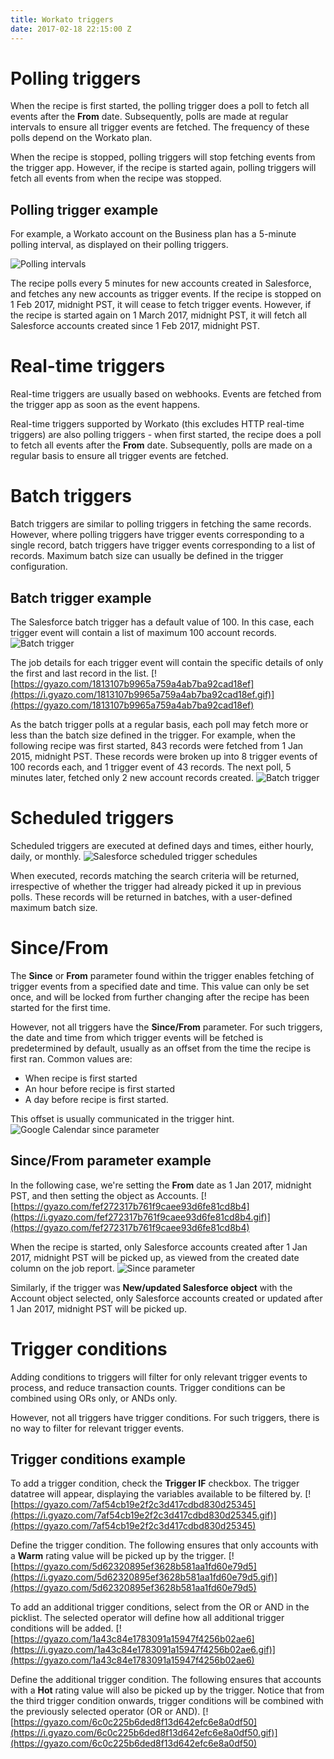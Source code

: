 ```yaml
---
title: Workato triggers
date: 2017-02-18 22:15:00 Z
---
```


# Polling triggers
When the recipe is first started, the polling trigger does a poll to fetch all events after the **From** date. Subsequently, polls are made at regular intervals to ensure all trigger events are fetched. The frequency of these polls depend on the Workato plan.

When the recipe is stopped, polling triggers will stop fetching events from the trigger app. However, if the recipe is started again, polling triggers will fetch all events from when the recipe was stopped.

## Polling trigger example
For example, a Workato account on the Business plan has a 5-minute polling interval, as displayed on their polling triggers.

![Polling intervals](/_uploads/triggers-docs/polling_intervals.png)

The recipe polls every 5 minutes for new accounts created in Salesforce, and fetches any new accounts as trigger events. If the recipe is stopped on 1 Feb 2017, midnight PST, it will cease to fetch trigger events. However, if the recipe is started again on 1 March 2017, midnight PST, it will fetch all Salesforce accounts created since 1 Feb 2017, midnight PST.

# Real-time triggers
Real-time triggers are usually based on webhooks. Events are fetched from the trigger app as soon as the event happens.

Real-time triggers supported by Workato (this excludes HTTP real-time triggers) are also polling triggers - when first started, the recipe does a poll to fetch all events after the **From** date. Subsequently, polls are made on a regular basis to ensure all trigger events are fetched.

# Batch triggers
Batch triggers are similar to polling triggers in fetching the same records. However, where polling triggers have trigger events corresponding to a single record, batch triggers have trigger events corresponding to a list of records. Maximum batch size can usually be defined in the trigger configuration.

## Batch trigger example
The Salesforce batch trigger has a default value of 100. In this case, each trigger event will contain a list of maximum 100 account records.
![Batch trigger](/_uploads/triggers-docs/batch_trigger_config.png)

The job details for each trigger event will contain the specific details of only the first and last record in the list.
[![https://gyazo.com/1813107b9965a759a4ab7ba92cad18ef](https://i.gyazo.com/1813107b9965a759a4ab7ba92cad18ef.gif)](https://gyazo.com/1813107b9965a759a4ab7ba92cad18ef)

As the batch trigger polls at a regular basis, each poll may fetch more or less than the batch size defined in the trigger. For example, when the following recipe was first started, 843 records were fetched from 1 Jan 2015, midnight PST. These records were broken up into 8 trigger events of 100 records each, and 1 trigger event of 43 records. The next poll, 5 minutes later, fetched only 2 new account records created.
![Batch trigger](/_uploads/triggers-docs/batch_trigger_config.png)

# Scheduled triggers
Scheduled triggers are executed at defined days and times, either hourly, daily, or monthly.
![Salesforce scheduled trigger schedules](/_uploads/triggers-docs/scheduled_trigger_schedules.png)

When executed, records matching the search criteria will be returned, irrespective of whether the trigger had already picked it up in previous polls. These records will be returned in batches, with a user-defined maximum batch size.

# Since/From
The **Since** or **From** parameter found within the trigger enables fetching of trigger events from a specified date and time. This value can only be set once, and will be locked from further changing after the recipe has been started for the first time.

However, not all triggers have the **Since/From** parameter. For such triggers, the date and time from which trigger events will be fetched is predetermined by default, usually as an offset from the time the recipe is first ran. Common values are:
- When recipe is first started
- An hour before recipe is first started
- A day before recipe is first started.

This offset is usually communicated in the trigger hint.
![Google Calendar since parameter](/_uploads/triggers-docs/google_calendar_since_param.png)

## Since/From parameter example
In the following case, we're setting the **From** date as 1 Jan 2017, midnight PST, and then setting the object as Accounts.
[![https://gyazo.com/fef272317b761f9caee93d6fe81cd8b4](https://i.gyazo.com/fef272317b761f9caee93d6fe81cd8b4.gif)](https://gyazo.com/fef272317b761f9caee93d6fe81cd8b4)

When the recipe is started, only Salesforce accounts created after 1 Jan 2017, midnight PST will be picked up, as viewed from the created date column on the job report.
![Since parameter](/_uploads/triggers-docs/since_param_ran_recipe.png)

Similarly, if the trigger was **New/updated Salesforce object** with the Account object selected, only Salesforce accounts created or updated after 1 Jan 2017, midnight PST will be picked up.

# Trigger conditions
Adding conditions to triggers will filter for only relevant trigger events to process, and reduce transaction counts. Trigger conditions can be combined using ORs only, or ANDs only.

However, not all triggers have trigger conditions. For such triggers, there is no way to filter for relevant trigger events.

## Trigger conditions example
To add a trigger condition, check the **Trigger IF** checkbox. The trigger datatree will appear, displaying the variables available to be filtered by.
[![https://gyazo.com/7af54cb19e2f2c3d417cdbd830d25345](https://i.gyazo.com/7af54cb19e2f2c3d417cdbd830d25345.gif)](https://gyazo.com/7af54cb19e2f2c3d417cdbd830d25345)

Define the trigger condition. The following ensures that only accounts with a **Warm** rating value will be picked up by the trigger.
[![https://gyazo.com/5d62320895ef3628b581aa1fd60e79d5](https://i.gyazo.com/5d62320895ef3628b581aa1fd60e79d5.gif)](https://gyazo.com/5d62320895ef3628b581aa1fd60e79d5)

To add an additional trigger conditions, select from the OR or AND in the picklist. The selected operator will define how all additional trigger conditions will be added.
[![https://gyazo.com/1a43c84e1783091a15947f4256b02ae6](https://i.gyazo.com/1a43c84e1783091a15947f4256b02ae6.gif)](https://gyazo.com/1a43c84e1783091a15947f4256b02ae6)

Define the additional trigger condition. The following ensures that accounts with a **Hot** rating value will also be picked up by the trigger. Notice that from the third trigger condition onwards, trigger conditions will be combined with the previously selected operator (OR or AND).
[![https://gyazo.com/6c0c225b6ded8f13d642efc6e8a0df50](https://i.gyazo.com/6c0c225b6ded8f13d642efc6e8a0df50.gif)](https://gyazo.com/6c0c225b6ded8f13d642efc6e8a0df50)